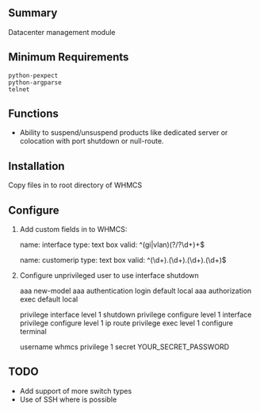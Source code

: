 ## Summary ##

Datacenter management module

## Minimum Requirements ##

	python-pexpect
	python-argparse
	telnet

## Functions ##

* Ability to suspend/unsuspend products like dedicated server or colocation with port shutdown or null-route.

## Installation

Copy files in to root directory of WHMCS

## Configure

1. Add custom fields in to WHMCS:

	name:	interface
	type:	text box
	valid:	^(gi|vlan)(?/?\d+)+$

	name:	customerip
	type:	text box
	valid:	^(\d+)\.(\d+)\.(\d+)\.(\d+)$

2. Configure unprivileged user to use interface shutdown

	aaa new-model
	aaa authentication login default local
	aaa authorization exec default local

	privilege interface level 1 shutdown
	privilege configure level 1 interface
	privilege configure level 1 ip route
	privilege exec level 1 configure terminal

	username whmcs privilege 1 secret YOUR_SECRET_PASSWORD

## TODO ##

* Add support of more switch types
* Use of SSH where is possible